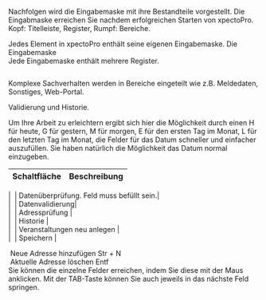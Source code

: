 <!DOCTYPE html>
<html>
<head>
<meta charset="utf-8">
<meta name="viewport" content="width=device-width, initial-scale=1.0">
<title>600_Eingabemaske.md</title>
<link rel="stylesheet" href="https://stackedit.io/res-min/themes/base.css" />
<script type="text/javascript" src="https://cdn.mathjax.org/mathjax/latest/MathJax.js?config=TeX-AMS_HTML"></script>
</head>
<body><div class="container"><p>Nachfolgen wird die Eingabemaske mit ihre Bestandteile vorgestellt. Die Eingabmaske erreichen Sie nachdem erfolgreichen Starten von xpectoPro. Kopf: Titelleiste, Register, Rumpf: Bereiche.</p>

<p>Jedes Element in xpectoPro enthält seine eigenen Eingabemaske. Die Eingabemaske  <br>
Jede Eingabemaske enthält mehrere Register.</p>

<p><img src="http://xpecto.github.io/docs/img/img_1430327488389.png" alt="" title=""></p>

<p>Komplexe Sachverhalten werden in Bereiche eingeteilt wie z.B. Meldedaten, Sonstiges, Web-Portal.</p>

<p>Validierung und Historie. </p>

<p>Um Ihre Arbeit zu erleichtern ergibt sich hier die Möglichkeit durch einen H für heute, G für gestern, M für morgen, E für den ersten Tag im Monat, L für den letzten Tag im Monat, die Felder für das Datum schneller und einfacher auszufüllen. Sie haben natürlich die Möglichkeit das Datum normal einzugeben.</p>

<table>
<thead>
<tr>
  <th>Schaltfläche</th>
  <th align="left">Beschreibung</th>
</tr>
</thead>
</table>


<p>| <img src="http://xpecto.github.io/docs/img/img_1430729624073.png" alt="" title="">      |  Datenüberprüfung. Feld muss befüllt sein.|  <br>
| <img src="http://xpecto.github.io/docs/img/img_1430729543912.png" alt="" title="">    | Datenvalidierung|  <br>
| <img src="http://xpecto.github.io/docs/img/img_1430729578370.png" alt="" title="">     |  Adressprüfung |  <br>
| <img src="http://xpecto.github.io/docs/img/img_1430729940939.png" alt="" title="">      | Historie |  <br>
| <img src="http://xpecto.github.io/docs/img/img_1429027370695.png" alt="" title="">      | Veranstaltungen neu anlegen |  <br>
| <img src="http://xpecto.github.io/docs/img/img_1429027405943.png" alt="" title="">      | Speichern | </p>

<p><img src="http://xpecto.github.io/docs/img/img_1430731908651.png" alt="" title=""> Neue Adresse hinzufügen Str + N <br>
<img src="http://xpecto.github.io/docs/img/img_1430731964269.png" alt="" title=""> Aktuelle Adresse löschen Entf <br>
Sie können die einzelne Felder erreichen, indem Sie diese mit der Maus anklicken. Mit der TAB-Taste können Sie auch jeweils in das nächste Feld springen.</p></div></body>
</html>